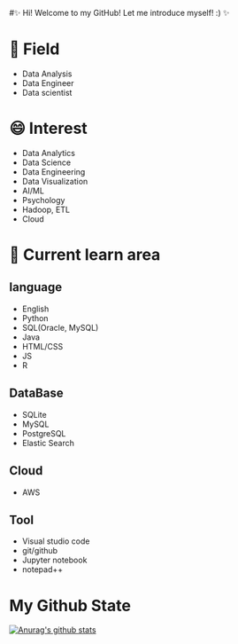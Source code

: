 #✨ Hi! Welcome to my GitHub! Let me introduce myself! :) ✨

# 🌱 Field
- Data Analysis
- Data Engineer
- Data scientist

# 😄 Interest
- Data Analytics
- Data Science
- Data Engineering
- Data Visualization
- AI/ML
- Psychology
- Hadoop, ETL
- Cloud

# 🤔 Current learn area
## language
- English
- Python
- SQL(Oracle, MySQL)
- Java
- HTML/CSS
- JS
- R

## DataBase
- SQLite
- MySQL
- PostgreSQL
- Elastic Search

## Cloud
- AWS

## Tool
- Visual studio code
- git/github
- Jupyter notebook
- notepad++

# My Github State

[![Anurag's github stats](https://github-readme-stats.vercel.app/api?username=metaego)](https://github.com/anuraghazra/github-readme-stats)








<!--
**metaego/metaego** is a ✨ _special_ ✨ repository because its `README.md` (this file) appears on your GitHub profile.

Here are some ideas to get you started:

- 🔭 I’m currently working on ...
- 🌱 I’m currently learning ...
- 👯 I’m looking to collaborate on ...
- 🤔 I’m looking for help with ...
- 💬 Ask me about ...
- 📫 How to reach me: ...
- 😄 Pronouns: ...
- ⚡ Fun fact: ...
-->
